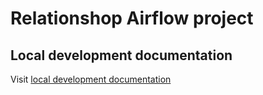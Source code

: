 # Relationshop Airflow project

## Local development documentation

Visit [local development documentation](docs/0001_Setup_local_development.md)
